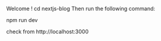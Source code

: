 Welcome !
cd nextjs-blog
Then run the following command:

npm run dev

check from http://localhost:3000